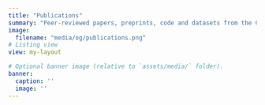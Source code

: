 ```yaml
---
title: "Publications"
summary: "Peer-reviewed papers, preprints, code and datasets from the Chini Lab."
image:
  filename: "media/og/publications.png"
# Listing view
view: my-layout

# Optional banner image (relative to `assets/media/` folder).
banner:
  caption: ''
  image: ''
---
```

